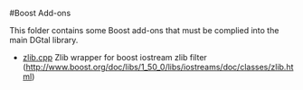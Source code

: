 #Boost Add-ons

This folder contains some Boost add-ons that must be complied into the main
DGtal library.

  - [zlib.cpp](zlib.cpp) Zlib wrapper for boost iostream zlib filter (http://www.boost.org/doc/libs/1_50_0/libs/iostreams/doc/classes/zlib.html)
